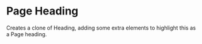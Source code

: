 # Page Heading

Creates a clone of Heading, adding some extra elements to highlight this as a
Page heading.
